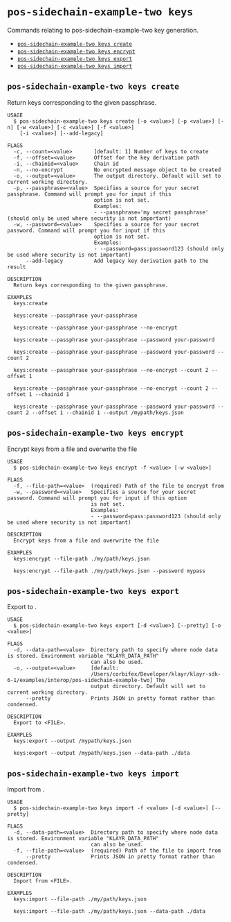 # `pos-sidechain-example-two keys`

Commands relating to pos-sidechain-example-two key generation.

- [`pos-sidechain-example-two keys create`](#pos-sidechain-example-two-keys-create)
- [`pos-sidechain-example-two keys encrypt`](#pos-sidechain-example-two-keys-encrypt)
- [`pos-sidechain-example-two keys export`](#pos-sidechain-example-two-keys-export)
- [`pos-sidechain-example-two keys import`](#pos-sidechain-example-two-keys-import)

## `pos-sidechain-example-two keys create`

Return keys corresponding to the given passphrase.

```
USAGE
  $ pos-sidechain-example-two keys create [-o <value>] [-p <value>] [-n] [-w <value>] [-c <value>] [-f <value>]
    [-i <value>] [--add-legacy]

FLAGS
  -c, --count=<value>       [default: 1] Number of keys to create
  -f, --offset=<value>      Offset for the key derivation path
  -i, --chainid=<value>     Chain id
  -n, --no-encrypt          No encrypted message object to be created
  -o, --output=<value>      The output directory. Default will set to current working directory.
  -p, --passphrase=<value>  Specifies a source for your secret passphrase. Command will prompt you for input if this
                            option is not set.
                            Examples:
                            - --passphrase='my secret passphrase' (should only be used where security is not important)
  -w, --password=<value>    Specifies a source for your secret password. Command will prompt you for input if this
                            option is not set.
                            Examples:
                            - --password=pass:password123 (should only be used where security is not important)
      --add-legacy          Add legacy key derivation path to the result

DESCRIPTION
  Return keys corresponding to the given passphrase.

EXAMPLES
  keys:create

  keys:create --passphrase your-passphrase

  keys:create --passphrase your-passphrase --no-encrypt

  keys:create --passphrase your-passphrase --password your-password

  keys:create --passphrase your-passphrase --password your-password --count 2

  keys:create --passphrase your-passphrase --no-encrypt --count 2 --offset 1

  keys:create --passphrase your-passphrase --no-encrypt --count 2 --offset 1 --chainid 1

  keys:create --passphrase your-passphrase --password your-password --count 2 --offset 1 --chainid 1 --output /mypath/keys.json
```

## `pos-sidechain-example-two keys encrypt`

Encrypt keys from a file and overwrite the file

```
USAGE
  $ pos-sidechain-example-two keys encrypt -f <value> [-w <value>]

FLAGS
  -f, --file-path=<value>  (required) Path of the file to encrypt from
  -w, --password=<value>   Specifies a source for your secret password. Command will prompt you for input if this option
                           is not set.
                           Examples:
                           - --password=pass:password123 (should only be used where security is not important)

DESCRIPTION
  Encrypt keys from a file and overwrite the file

EXAMPLES
  keys:encrypt --file-path ./my/path/keys.json

  keys:encrypt --file-path ./my/path/keys.json --password mypass
```

## `pos-sidechain-example-two keys export`

Export to <FILE>.

```
USAGE
  $ pos-sidechain-example-two keys export [-d <value>] [--pretty] [-o <value>]

FLAGS
  -d, --data-path=<value>  Directory path to specify where node data is stored. Environment variable "KLAYR_DATA_PATH"
                           can also be used.
  -o, --output=<value>     [default:
                           /Users/corbifex/Developer/klayr/klayr-sdk-6-1/examples/interop/pos-sidechain-example-two] The
                           output directory. Default will set to current working directory.
      --pretty             Prints JSON in pretty format rather than condensed.

DESCRIPTION
  Export to <FILE>.

EXAMPLES
  keys:export --output /mypath/keys.json

  keys:export --output /mypath/keys.json --data-path ./data
```

## `pos-sidechain-example-two keys import`

Import from <FILE>.

```
USAGE
  $ pos-sidechain-example-two keys import -f <value> [-d <value>] [--pretty]

FLAGS
  -d, --data-path=<value>  Directory path to specify where node data is stored. Environment variable "KLAYR_DATA_PATH"
                           can also be used.
  -f, --file-path=<value>  (required) Path of the file to import from
      --pretty             Prints JSON in pretty format rather than condensed.

DESCRIPTION
  Import from <FILE>.

EXAMPLES
  keys:import --file-path ./my/path/keys.json

  keys:import --file-path ./my/path/keys.json --data-path ./data
```
